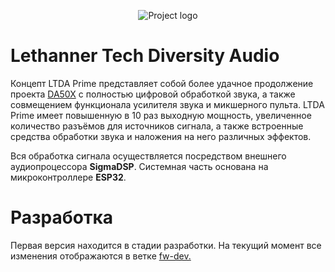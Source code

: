 <p align="center">
    <picture>
        <source media="(prefers-color-scheme: dark)" srcset="https://github.com/lethanner/ltda-prime/assets/50079644/8ea13b10-f0b7-4201-a2f7-b5a1af4f5483">
        <source media="(prefers-color-scheme: light)" srcset="https://github.com/lethanner/ltda-prime/assets/50079644/ec0cc92e-7ae2-45f1-b50d-efc96040dc95">
        <img alt="Project logo" src="https://github.com/lethanner/ltda-prime/assets/50079644/ec0cc92e-7ae2-45f1-b50d-efc96040dc95">
    </picture><br>
</p>

<h1>Lethanner Tech Diversity Audio</h1>
<p>Концепт LTDA Prime представляет собой более удачное продолжение проекта <a href="https://github.com/lethanner/da50x">DA50X</a> с полностью цифровой обработкой звука,
а также совмещением функционала усилителя звука и микшерного пульта. LTDA Prime имеет повышенную в 10 раз выходную мощность, увеличенное количество разъёмов для источников
сигнала, а также встроенные средства обработки звука и наложения на него различных эффектов.</p>
<p>Вся обработка сигнала осуществляется посредством внешнего аудиопроцессора <b>SigmaDSP</b>. Системная часть основана на микроконтроллере <b>ESP32</b>.</p>
<h1>Разработка</h1>
<p>Первая версия находится в стадии разработки. На текущий момент все изменения отображаются в ветке <a href="https://github.com/lethanner/ltda-prime/tree/fw-dev">fw-dev.</a></p>